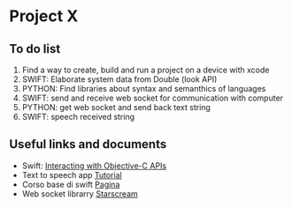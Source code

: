 # Project X
## To do list
1. Find a way to create, build and run a project on a device with xcode
2. SWIFT: Elaborate system data from Double (look API)
3. PYTHON: Find libraries about syntax and semanthics of languages
4. SWIFT: send and receive web socket for communication with computer
5. PYTHON: get web socket and send back text string
6. SWIFT: speech received string


## Useful links and documents
* Swift: [Interacting with Objective-C APIs](https://developer.apple.com/library/content/documentation/Swift/Conceptual/BuildingCocoaApps/InteractingWithObjective-CAPIs.html#//apple_ref/doc/uid/TP40014216-CH4-ID35)
* Text to speech app [Tutorial](https://www.appcoda.com/text-to-speech-ios-tutorial/)
* Corso base di swift [Pagina](https://www.xcoding.it/lezione/programmazione-ad-oggetti-in-swift/)
* Web socket librarry [Starscream](https://github.com/daltoniam/Starscream)

